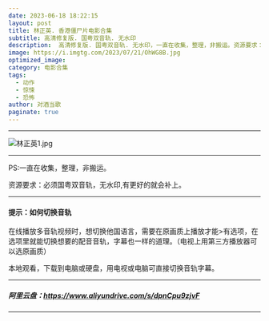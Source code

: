 ```yaml
---
date: 2023-06-18 18:22:15
layout: post
title: 林正英. 香港僵尸片电影合集
subtitle: 高清修复版. 国粤双音轨. 无水印
description:  高清修复版. 国粤双音轨. 无水印，一直在收集，整理，非搬运。资源要求：必须国粤双音轨，无水印，1080P高清。有更好的就会补上。
image: https://i.imgtg.com/2023/07/21/OhWG8B.jpg
optimized_image: 
category: 电影合集
tags:
  - 动作
  - 惊悚
  - 恐怖
author: 对酒当歌
paginate: true
---
```


---

![林正英1.jpg](https://i.imgtg.com/2023/07/21/OhWcfa.jpg)

---

PS:一直在收集，整理，非搬运。  

资源要求：必须国粤双音轨，无水印,有更好的就会补上。  

---

#### 提示：如何切换音轨

在线播放多音轨视频时，想切换他国语言，需要在原画质上播放才能>有选项，在选项里就能切换想要的配音音轨，字幕也一样的道理。（电视上用第三方播放器可以选原画质）

本地观看，下载到电脑或硬盘，用电视或电脑可直接切换音轨字幕。

---

##### 阿里云盘：<https://www.aliyundrive.com/s/dpnCpu9zjvF>

---
